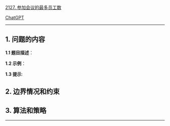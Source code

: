 [2127. 参加会议的最多员工数](https://leetcode.cn/problems/maximum-employees-to-be-invited-to-a-meeting)

[ChatGPT](chat.openai.com)

---

## 1. 问题的内容
**1.1 题目描述**：

**1.2 示例**：

**1.3 提示**:

## 2. 边界情况和约束


## 3. 算法和策略

---

